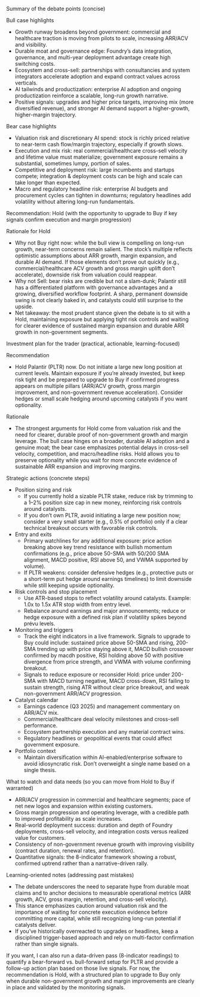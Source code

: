 Summary of the debate points (concise)

Bull case highlights
- Growth runway broadens beyond government: commercial and healthcare traction is moving from pilots to scale, increasing ARR/ACV and visibility.
- Durable moat and governance edge: Foundry’s data integration, governance, and multi-year deployment advantage create high switching costs.
- Ecosystem and cross-sell: partnerships with consultancies and system integrators accelerate adoption and expand contract values across verticals.
- AI tailwinds and productization: enterprise AI adoption and ongoing productization reinforce a scalable, long-run growth narrative.
- Positive signals: upgrades and higher price targets, improving mix (more diversified revenue), and stronger AI demand support a higher-growth, higher-margin trajectory.

Bear case highlights
- Valuation risk and discretionary AI spend: stock is richly priced relative to near-term cash flow/margin trajectory, especially if growth slows.
- Execution and mix risk: real commercial/healthcare cross-sell velocity and lifetime value must materialize; government exposure remains a substantial, sometimes lumpy, portion of sales.
- Competitive and deployment risk: large incumbents and startups compete; integration & deployment costs can be high and scale can take longer than expected.
- Macro and regulatory headline risk: enterprise AI budgets and procurement cycles can tighten in downturns; regulatory headlines add volatility without altering long-run fundamentals.

Recommendation: Hold (with the opportunity to upgrade to Buy if key signals confirm execution and margin progression)

Rationale for Hold
- Why not Buy right now: while the bull view is compelling on long-run growth, near-term concerns remain salient. The stock’s multiple reflects optimistic assumptions about ARR growth, margin expansion, and durable AI demand. If those elements don’t prove out quickly (e.g., commercial/healthcare ACV growth and gross margin uplift don’t accelerate), downside risk from valuation could reappear.
- Why not Sell: bear risks are credible but not a slam-dunk; Palantir still has a differentiated platform with governance advantages and a growing, diversified workflow footprint. A sharp, permanent downside swing is not clearly baked in, and catalysts could still surprise to the upside.
- Net takeaway: the most prudent stance given the debate is to sit with a Hold, maintaining exposure but applying tight risk controls and waiting for clearer evidence of sustained margin expansion and durable ARR growth in non-government segments.

Investment plan for the trader (practical, actionable, learning-focused)

Recommendation
- Hold Palantir (PLTR) now. Do not initiate a large new long position at current levels. Maintain exposure if you’re already invested, but keep risk tight and be prepared to upgrade to Buy if confirmed progress appears on multiple pillars (ARR/ACV growth, gross margin improvement, and non-government revenue acceleration). Consider hedges or small scale hedging around upcoming catalysts if you want optionality.

Rationale
- The strongest arguments for Hold come from valuation risk and the need for clearer, durable proof of non-government growth and margin leverage. The bull case hinges on a broader, durable AI adoption and a genuine moat; the bear case emphasizes potential delays in cross-sell velocity, competition, and macro/headline risks. Hold allows you to preserve optionality while you wait for more concrete evidence of sustainable ARR expansion and improving margins.

Strategic actions (concrete steps)
- Position sizing and risk
  - If you currently hold a sizable PLTR stake, reduce risk by trimming to a 1–2% position size cap in new money, reinforcing risk controls around catalysts.
  - If you don’t own PLTR, avoid initiating a large new position now; consider a very small starter (e.g., 0.5% of portfolio) only if a clear technical breakout occurs with favorable risk controls.
- Entry and exits
  - Primary watchlines for any additional exposure: price action breaking above key trend resistance with bullish momentum confirmations (e.g., price above 50-SMA with 50/200 SMA alignment, MACD positive, RSI above 50, and VWMA supported by volume).
  - If PLTR weakens: consider defensive hedges (e.g., protective puts or a short-term put hedge around earnings timelines) to limit downside while still keeping upside optionality.
- Risk controls and stop placement
  - Use ATR-based stops to reflect volatility around catalysts. Example: 1.0x to 1.5x ATR stop width from entry level.
  - Rebalance around earnings and major announcements; reduce or hedge exposure with a defined risk plan if volatility spikes beyond prévu levels.
- Monitoring and triggers
  - Track the eight indicators in a live framework. Signals to upgrade to Buy could include: sustained price above 50-SMA and rising, 200-SMA trending up with price staying above it, MACD bullish crossover confirmed by macdh positive, RSI holding above 50 with positive divergence from price strength, and VWMA with volume confirming breakout.
  - Signals to reduce exposure or reconsider Hold: price under 200-SMA with MACD turning negative, MACD cross-down, RSI failing to sustain strength, rising ATR without clear price breakout, and weak non-government ARR/ACV progression.
- Catalyst calendar
  - Earnings cadence (Q3 2025) and management commentary on ARR/ACV mix.
  - Commercial/healthcare deal velocity milestones and cross-sell performance.
  - Ecosystem partnership execution and any material contract wins.
  - Regulatory headlines or geopolitical events that could affect government exposure.
- Portfolio context
  - Maintain diversification within AI-enabled/enterprise software to avoid idiosyncratic risk. Don’t overweight a single name based on a single thesis.

What to watch and data needs (so you can move from Hold to Buy if warranted)
- ARR/ACV progression in commercial and healthcare segments; pace of net new logos and expansion within existing customers.
- Gross margin progression and operating leverage, with a credible path to improved profitability as scale increases.
- Real-world deployment success: duration and depth of Foundry deployments, cross-sell velocity, and integration costs versus realized value for customers.
- Consistency of non-government revenue growth with improving visibility (contract duration, renewal rates, and retention).
- Quantitative signals: the 8-indicator framework showing a robust, confirmed uptrend rather than a narrative-driven rally.

Learning-oriented notes (addressing past mistakes)
- The debate underscores the need to separate hype from durable moat claims and to anchor decisions to measurable operational metrics (ARR growth, ACV, gross margin, retention, and cross-sell velocity).
- This stance emphasizes caution around valuation risk and the importance of waiting for concrete execution evidence before committing more capital, while still recognizing long-run potential if catalysts deliver.
- If you’ve historically overreacted to upgrades or headlines, keep a disciplined trigger-based approach and rely on multi-factor confirmation rather than single signals.

If you want, I can also run a data-driven pass (8-indicator readings) to quantify a bear-forward vs. bull-forward setup for PLTR and provide a follow-up action plan based on those live signals. For now, the recommendation is Hold, with a structured plan to upgrade to Buy only when durable non-government growth and margin improvements are clearly in place and validated by the monitoring signals.